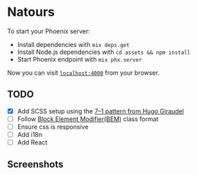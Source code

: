 # Natours

To start your Phoenix server:

  * Install dependencies with `mix deps.get`
  * Install Node.js dependencies with `cd assets && npm install`
  * Start Phoenix endpoint with `mix phx.server`

Now you can visit [`localhost:4000`](http://localhost:4000) from your browser.

## TODO
- [x] Add SCSS setup using the [7–1 pattern from Hugo Giraudel](https://www.sitepoint.com/architecture-sass-project/)
- [ ] Follow [Block Element Modifier(BEM)](http://vanseodesign.com/css/sass-directory-structures/) class format
- [ ] Ensure css is responsive
- [ ] Add i18n
- [ ] Add React

## Screenshots
<!-- ![Home Page][./screenhots/homepage.jpg] -->
